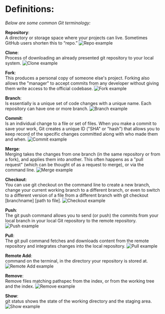 # Definitions:
*Below are some common Git terminology:*

**Repository**:<br>
A directory or storage space where your projects can live. Sometimes GitHub users shorten this to “repo.” 
![Repo example](./pictures/repo.png)

**Clone**:<br>
Process of downloading an already presented git repository to your local system.
![Clone example](./pictures/Clone.png)

**Fork**:<br>
This produces a personal copy of someone else's project. Forking also allows the "manager" to accept commits from any developer without giving them write access to the official codebase.
![Fork example](./pictures/fork.png)

**Branch**:<br>
Is essentially is a unique set of code changes with a unique name. Each repository can have one or more branch.
![Branch example](./pictures/Branch.png)

**Commit**:<br>
Is an individual change to a file or set of files. When you make a commit to save your work, Git creates a unique ID ("SHA" or "hash") that allows you to keep record of the specific changes committed along with who made them and when.
![Commit example](./pictures/commit.png)

**Merge**:<br>
Merging takes the changes from one branch (in the same repository or from a fork), and applies them into another. This often happens as a "pull request" (which can be thought of as a request to merge), or via the command line.
![Merge example](./pictures/Merge.webp)

**Checkout**:<br>
You can use git checkout on the command line to create a new branch, change your current working branch to a different branch, or even to switch to a different version of a file from a different branch with git checkout [branchname]  [path to file].
![Checkout example](./pictures/checkout.jpg)

**Push**:<br>
The git push command allows you to send (or push) the commits from your local branch in your local Git repository to the remote repository.
![Push example](./pictures/push.png)

**Pull**:<br>
The git pull command fetches and downloads content from the remote repository and integrates changes into the local repository.
![Pull example](./pictures/pull.png)

**Remote Add**:<br>
command on the terminal, in the directory your repository is stored at.
![Remote Add example](./pictures/remote.png)

**Remove**:<br>
Remove files matching pathspec from the index, or from the working tree and the index.
![Remove example](./pictures/remove.webp)

**Show**:<br>
git status shows the state of the working directory and the staging area.
![Show example](./pictures/Show.png)